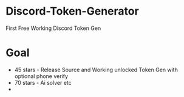 # Discord-Token-Generator
First Free Working Discord Token Gen

# Goal
* 45 stars - Release Source and Working unlocked Token Gen with optional phone verify
* 70 stars - Ai solver etc
* 
